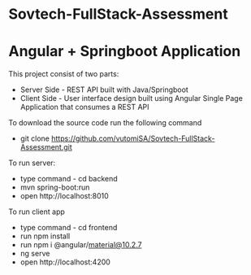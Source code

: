# Sovtech-FullStack-Assessment

# Angular + Springboot Application

This project consist of two parts:
  * Server Side - REST API built with Java/Springboot
  * Client Side - User interface design built using Angular Single Page Application that consumes a REST API

To download the source code run the following command
  * git clone https://github.com/vutomiSA/Sovtech-FullStack-Assessment.git

To run server:
  * type command - cd backend 
  * mvn spring-boot:run
  * open http://localhost:8010

To run client app
  * type command - cd frontend  
  * run npm install
  * run npm i @angular/material@10.2.7
  * ng serve
  * open http://localhost:4200
